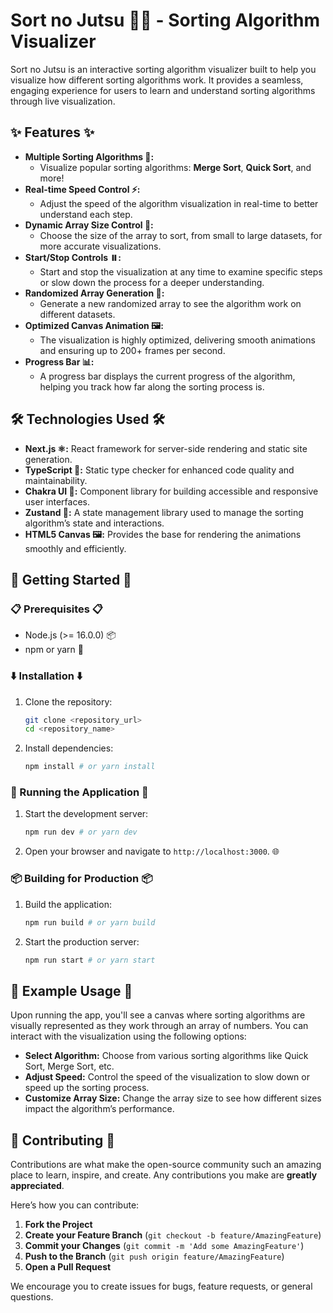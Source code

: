 # Sort no Jutsu 🧙‍♂️ - Sorting Algorithm Visualizer

Sort no Jutsu is an interactive sorting algorithm visualizer built to help you visualize how different sorting algorithms work. It provides a seamless, engaging experience for users to learn and understand sorting algorithms through live visualization.

## ✨ Features ✨

- **Multiple Sorting Algorithms 🧠:**
    - Visualize popular sorting algorithms: **Merge Sort**, **Quick Sort**, and more!
- **Real-time Speed Control ⚡️:**
    - Adjust the speed of the algorithm visualization in real-time to better understand each step.
- **Dynamic Array Size Control 📏:**
    - Choose the size of the array to sort, from small to large datasets, for more accurate visualizations.
- **Start/Stop Controls ⏸️:**
    - Start and stop the visualization at any time to examine specific steps or slow down the process for a deeper understanding.
- **Randomized Array Generation 🔀:**
    - Generate a new randomized array to see the algorithm work on different datasets.
- **Optimized Canvas Animation 🖼️:**
    - The visualization is highly optimized, delivering smooth animations and ensuring up to 200+ frames per second.
- **Progress Bar 📊:**
    - A progress bar displays the current progress of the algorithm, helping you track how far along the sorting process is.

## 🛠️ Technologies Used 🛠️

- **Next.js ⚛️:** React framework for server-side rendering and static site generation.
- **TypeScript 📜:** Static type checker for enhanced code quality and maintainability.
- **Chakra UI 🎨:** Component library for building accessible and responsive user interfaces.
- **Zustand 🧠:** A state management library used to manage the sorting algorithm’s state and interactions.
- **HTML5 Canvas 🖼️:** Provides the base for rendering the animations smoothly and efficiently.

## 🚀 Getting Started 🚀

### 📋 Prerequisites 📋

- Node.js (>= 16.0.0) 📦
- npm or yarn 🧶

### ⬇️ Installation ⬇️

1. Clone the repository:

    ```bash
    git clone <repository_url>
    cd <repository_name>
    ```

2. Install dependencies:

    ```bash
    npm install # or yarn install
    ```

### 🏃 Running the Application 🏃

1. Start the development server:

    ```bash
    npm run dev # or yarn dev
    ```

2. Open your browser and navigate to `http://localhost:3000`. 🌐

### 📦 Building for Production 📦

1. Build the application:

    ```bash
    npm run build # or yarn build
    ```

2. Start the production server:

    ```bash
    npm run start # or yarn start
    ```

## 📝 Example Usage 📝

Upon running the app, you'll see a canvas where sorting algorithms are visually represented as they work through an array of numbers. You can interact with the visualization using the following options:

- **Select Algorithm:** Choose from various sorting algorithms like Quick Sort, Merge Sort, etc.
- **Adjust Speed:** Control the speed of the visualization to slow down or speed up the sorting process.
- **Customize Array Size:** Change the array size to see how different sizes impact the algorithm’s performance.

## 🤝 Contributing 🤝

Contributions are what make the open-source community such an amazing place to learn, inspire, and create. Any contributions you make are **greatly appreciated**.

Here’s how you can contribute:

1. **Fork the Project**
2. **Create your Feature Branch** (`git checkout -b feature/AmazingFeature`)
3. **Commit your Changes** (`git commit -m 'Add some AmazingFeature'`)
4. **Push to the Branch** (`git push origin feature/AmazingFeature`)
5. **Open a Pull Request**

We encourage you to create issues for bugs, feature requests, or general questions.



